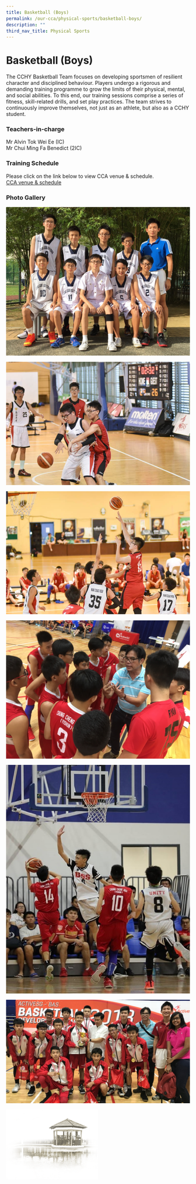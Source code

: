 ```yaml
---
title: Basketball (Boys)
permalink: /our-cca/physical-sports/basketball-boys/
description: ""
third_nav_title: Physical Sports
---
```

# **Basketball (Boys)**

The CCHY Basketball Team focuses on developing sportsmen of resilient character and disciplined behaviour. Players undergo a rigorous and demanding training programme to grow the limits of their physical, mental, and social abilities. To this end, our training sessions comprise a series of fitness, skill-related drills, and set play practices. The team strives to continuously improve themselves, not just as an athlete, but also as a CCHY student.

### Teachers-in-charge

Mr Alvin Tok Wei Ee (IC)   
Mr Chui Ming Fa Benedict (2IC)

### Training Schedule

Please click on the link below to view CCA venue & schedule.   
[CCA venue & schedule](/useful-links/parents/cca-venue-n-schedule)

### Photo Gallery

![](/images/da8f1065e_62521.jpg)

![](/images/5daf1c296_62522.jpg)

![](/images/33d864724_62523.jpg)

![](/images/6ff7b4427_62524.jpg)

![](/images/20435e9b2_62525.jpg)

![](/images/98ccb4a51_62526.jpg)


<img src="/images/pavilion.png" 
     style="width:50%">